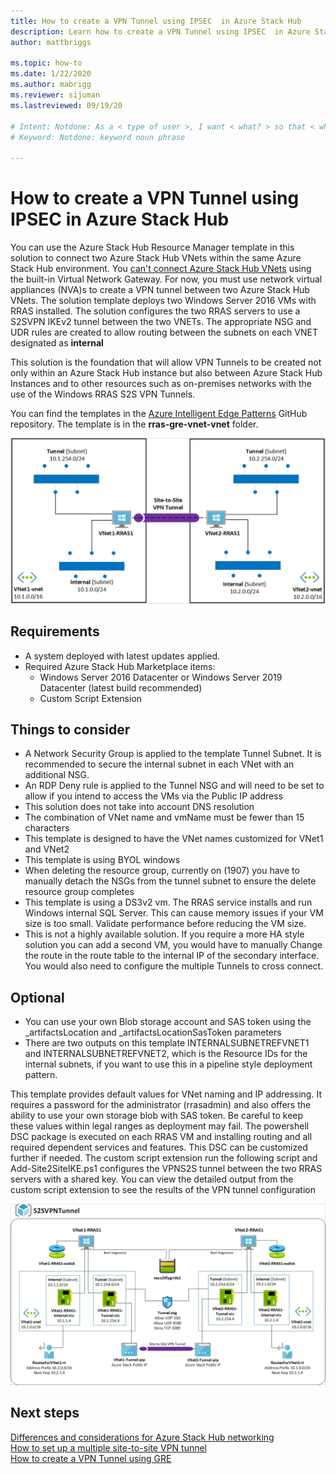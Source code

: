 ```yaml
---
title: How to create a VPN Tunnel using IPSEC  in Azure Stack Hub 
description: Learn how to create a VPN Tunnel using IPSEC  in Azure Stack Hub.
author: mattbriggs

ms.topic: how-to
ms.date: 1/22/2020
ms.author: mabrigg
ms.reviewer: sijuman
ms.lastreviewed: 09/19/20

# Intent: Notdone: As a < type of user >, I want < what? > so that < why? >
# Keyword: Notdone: keyword noun phrase

---
```



# How to create a VPN Tunnel using IPSEC  in Azure Stack Hub

You can use the Azure Stack Hub Resource Manager template in this solution to connect two Azure Stack Hub VNets within the same Azure Stack Hub environment. You [can't connect Azure Stack Hub VNets](https://docs.microsoft.com/azure-stack/user/azure-stack-network-differences) using the built-in Virtual Network Gateway. For now, you must use network virtual appliances (NVA)s to create a VPN tunnel between two Azure Stack Hub VNets. The solution template deploys two Windows Server 2016 VMs with RRAS installed. The solution configures the two RRAS servers to use a S2SVPN IKEv2 tunnel between the two VNETs. The appropriate NSG and UDR rules are created to allow routing between the subnets on each VNET designated as **internal** 

This solution is the foundation that will allow VPN Tunnels to be created not only within an Azure Stack Hub instance but also between Azure Stack Hub Instances and to other resources such as on-premises networks with the use of the Windows RRAS S2S VPN Tunnels.

You can find the templates in the [Azure Intelligent Edge Patterns](https://github.com/Azure-Samples/azure-intelligent-edge-patterns) GitHub repository. The template is in the **rras-gre-vnet-vnet** folder. 

![alt text](./media/azure-stack-network-howto-vpn-tunnel-ipsec/overview.png)

## Requirements

- A system deployed with latest updates applied. 
- Required Azure Stack Hub Marketplace items:
    -  Windows Server 2016 Datacenter or Windows Server 2019 Datacenter (latest build recommended)
	-  Custom Script Extension

## Things to consider

- A Network Security Group is applied to the template Tunnel Subnet.  It is recommended to secure the internal subnet in each VNet with an additional NSG.
- An RDP Deny rule is applied to the Tunnel NSG and will need to be set to allow if you intend to access the VMs via the Public IP address
- This solution does not take into account DNS resolution
- The combination of VNet name and vmName must be fewer than 15 characters
- This template is designed to have the VNet names customized for VNet1 and VNet2
- This template is using BYOL windows
- When deleting the resource group, currently on (1907) you have to manually detach the NSGs from the tunnel subnet to ensure the delete resource group completes
- This template is using a DS3v2 vm.  The RRAS service installs and run Windows internal SQL Server.  This can cause memory issues if your VM size is too small.  Validate performance before reducing the VM size.
- This is not a highly available solution.  If you require a more HA style solution you can add a second VM, you would have to manually Change the route in the route table to the internal IP of the secondary interface.  You would also need to configure the multiple Tunnels to cross connect.

## Optional

- You can use your own Blob storage account and SAS token using the _artifactsLocation and _artifactsLocationSasToken parameters
- There are two outputs on this template INTERNALSUBNETREFVNET1 and INTERNALSUBNETREFVNET2, which is the Resource IDs for the internal subnets, if you want to use this in a pipeline style deployment pattern.

This template provides default values for VNet naming and IP addressing.  It requires a password for the administrator (rrasadmin) and also offers the ability to use your own storage blob with SAS token.  Be careful to keep these values within legal ranges as deployment may fail.  The powershell DSC package is executed on each RRAS VM and installing routing and all required dependent services and features.  This DSC can be customized further if needed.  The custom script extension run the following script and Add-Site2SiteIKE.ps1 configures the VPNS2S tunnel between the two RRAS servers with a shared key.  You can view the detailed output from the custom script extension to see the results of the VPN tunnel configuration

![alt text](./media/azure-stack-network-howto-vpn-tunnel-ipsec/s2svpntunnel.png)

## Next steps

[Differences and considerations for Azure Stack Hub networking](azure-stack-network-differences.md)  
[How to set up a multiple site-to-site VPN tunnel](network-howto-vpn-tunnel.md)  
[How to create a VPN Tunnel using GRE](network-howto-vpn-tunnel-gre.md)